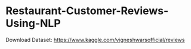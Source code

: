 # Restaurant-Customer-Reviews-Using-NLP

Download Dataset: https://www.kaggle.com/vigneshwarsofficial/reviews
